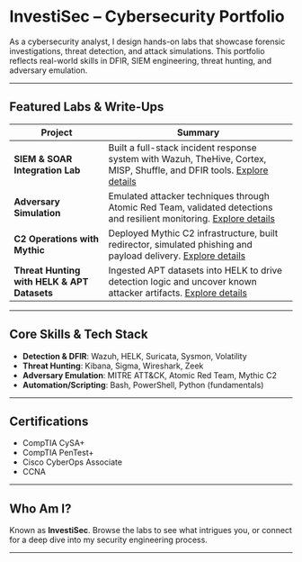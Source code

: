 # InvestiSec – Cybersecurity Portfolio

As a cybersecurity analyst, I design hands-on labs that showcase forensic investigations, threat detection, and attack simulations. This portfolio reflects real-world skills in DFIR, SIEM engineering, threat hunting, and adversary emulation.

---

## Featured Labs & Write-Ups

| Project | Summary |
|---------|---------|
| **SIEM & SOAR Integration Lab** | Built a full-stack incident response system with Wazuh, TheHive, Cortex, MISP, Shuffle, and DFIR tools. [Explore details](./SIEM%20%26%20SOAR%20Integration%20Lab/) |
| **Adversary Simulation** | Emulated attacker techniques through Atomic Red Team, validated detections and resilient monitoring. [Explore details](./Adversary%20Simulation%20with%20Atomic%20Red%20Team/) |
| **C2 Operations with Mythic** | Deployed Mythic C2 infrastructure, built redirector, simulated phishing and payload delivery. [Explore details](./C2%20Operations%20with%20Mythic/) |
| **Threat Hunting with HELK & APT Datasets** | Ingested APT datasets into HELK to drive detection logic and uncover known attacker artifacts. [Explore details](./Threat%20Hunting%20with%20HELK%20%26%20APT%20Datasets/) |

---

## Core Skills & Tech Stack

- **Detection & DFIR**: Wazuh, HELK, Suricata, Sysmon, Volatility  
- **Threat Hunting**: Kibana, Sigma, Wireshark, Zeek  
- **Adversary Emulation**: MITRE ATT&CK, Atomic Red Team, Mythic C2  
- **Automation/Scripting**: Bash, PowerShell, Python (fundamentals)

---

## Certifications

- CompTIA CySA+  
- CompTIA PenTest+  
- Cisco CyberOps Associate  
- CCNA

---

## Who Am I?

Known as **InvestiSec**. Browse the labs to see what intrigues you, or connect for a deep dive into my security engineering process.

---

